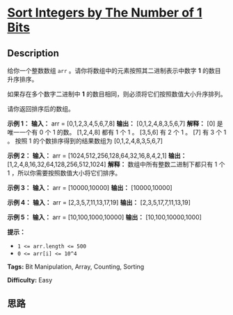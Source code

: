 # [Sort Integers by The Number of 1 Bits][title]

## Description

给你一个整数数组 `arr` 。请你将数组中的元素按照其二进制表示中数字 **1** 的数目升序排序。

如果存在多个数字二进制中  **1**  的数目相同，则必须将它们按照数值大小升序排列。

请你返回排序后的数组。



**示例 1：**
            **输入：** arr = [0,1,2,3,4,5,6,7,8]    **输出：** [0,1,2,4,8,3,5,6,7]    **解释：** [0] 是唯一一个有 0 个 1 的数。    [1,2,4,8] 都有 1 个 1 。    [3,5,6] 有 2 个 1 。    [7] 有 3 个 1 。    按照 1 的个数排序得到的结果数组为 [0,1,2,4,8,3,5,6,7]    

**示例 2：**
            **输入：** arr = [1024,512,256,128,64,32,16,8,4,2,1]    **输出：** [1,2,4,8,16,32,64,128,256,512,1024]    **解释：** 数组中所有整数二进制下都只有 1 个 1 ，所以你需要按照数值大小将它们排序。    

**示例 3：**
            **输入：** arr = [10000,10000]    **输出：** [10000,10000]    

**示例 4：**
            **输入：** arr = [2,3,5,7,11,13,17,19]    **输出：** [2,3,5,17,7,11,13,19]    

**示例 5：**
            **输入：** arr = [10,100,1000,10000]    **输出：** [10,100,10000,1000]    



**提示：**

  * `1 <= arr.length <= 500`
  * `0 <= arr[i] <= 10^4`


**Tags:** Bit Manipulation, Array, Counting, Sorting

**Difficulty:** Easy

## 思路

[title]: https://leetcode-cn.com/problems/sort-integers-by-the-number-of-1-bits
